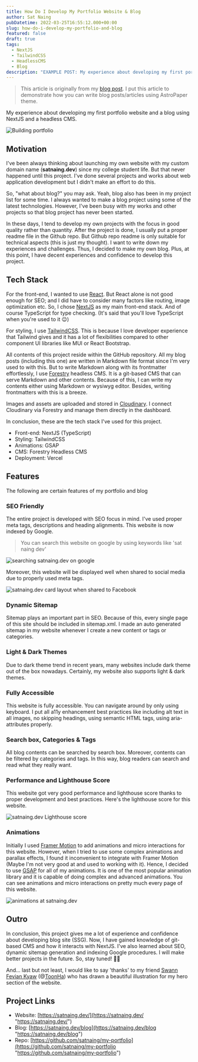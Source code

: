 ```yaml
---
title: How Do I Develop My Portfolio Website & Blog
author: Sat Naing
pubDatetime: 2022-03-25T16:55:12.000+00:00
slug: how-do-i-develop-my-portfolio-and-blog
featured: false
draft: true
tags:
  - NextJS
  - TailwindCSS
  - HeadlessCMS
  - Blog
description: "EXAMPLE POST: My experience about developing my first portfolio website and a blog using NextJS and a headless CMS."
---
```


> This article is originally from my [blog post](https://satnaing.dev/blog/posts/how-do-i-develop-my-portfolio-and-blog). I put this article to demonstrate how you can write blog posts/articles using AstroPaper theme.

My experience about developing my first portfolio website and a blog using NextJS and a headless CMS.

![Building portfolio](https://satnaing.dev/_ipx/w_2048,q_75/https%3A%2F%2Fres.cloudinary.com%2Fnoezectz%2Fimage%2Fupload%2Fv1653050141%2FSatNaing%2Fblog_at_cafe_ei1wf4.jpg?url=https%3A%2F%2Fres.cloudinary.com%2Fnoezectz%2Fimage%2Fupload%2Fv1653050141%2FSatNaing%2Fblog_at_cafe_ei1wf4.jpg&w=2048&q=75)

## Motivation

I've been always thinking about launching my own website with my custom domain name (**satnaing.dev**) since my college student life. But that never happened until this project. I've done several projects and works about web application development but I didn't make an effort to do this.

So, "what about blog?" you may ask. Yeah, blog also has been in my project list for some time. I always wanted to make a blog project using some of the latest technologies. However, I've been busy with my works and other projects so that blog project has never been started.

In these days, I tend to develop my own projects with the focus in good quality rather than quantity. After the project is done, I usually put a proper readme file in the Github repo. But Github repo readme is only suitable for technical aspects (this is just my thought). I want to write down my experiences and challenges. Thus, I decided to make my own blog. Plus, at this point, I have decent experiences and confidence to develop this project.

## Tech Stack

For the front-end, I wanted to use [React](https://reactjs.org/ "React Official Website"). But React alone is not good enough for SEO; and I did have to consider many factors like routing, image optimization etc. So, I chose [NextJS](https://nextjs.org/ "NextJS Official Website") as my main front-end stack. And of course TypeScript for type checking. (It's said that you'll love TypeScript when you're used to it 😉)

For styling, I use [TailwindCSS](https://tailwindcss.com/ "Tailwind CSS Official Website"). This is because I love developer experience that Tailwind gives and it has a lot of flexibilities compared to other component UI libraries like MUI or React Bootstrap.

All contents of this project reside within the GitHub repository. All my blog posts (including this one) are written in Markdown file format since I'm very used to with this. But to write Markdown along with its frontmatter effortlessly, I use [Forestry](https://forestry.io/ "Forestry Official Website") headless CMS. It is a git-based CMS that can serve Markdown and other contents. Because of this, I can write my contents either using Markdown or wysiwyg editor. Besides, writing frontmatters with this is a breeze.

Images and assets are uploaded and stored in [Cloudinary](https://cloudinary.com/ "Cloudinary Official Website"). I connect Cloudinary via Forestry and manage them directly in the dashboard.

In conclusion, these are the tech stack I've used for this project.

- Front-end: NextJS (TypeScript)
- Styling: TailwindCSS
- Animations: GSAP
- CMS: Forestry Headless CMS
- Deployment: Vercel

## Features

The following are certain features of my portfolio and blog

### SEO Friendly

The entire project is developed with SEO focus in mind. I've used proper meta tags, descriptions and heading alignments. This website is now indexed by Google.

> You can search this website on google by using keywords like 'sat naing dev'

![searching satnaing.dev on google](https://res.cloudinary.com/noezectz/image/upload/v1648231400/SatNaing/satnaing-on-google_asflq6.png "satnaing.dev is indexed")

Moreover, this website will be displayed well when shared to social media due to properly used meta tags.

![satnaing.dev card layout when shared to Facebook](https://res.cloudinary.com/noezectz/image/upload/v1653106955/SatNaing/satnaing-dev-share-on-facebook_1_zjoehx.png "Card layout when shared to Facebook")

### Dynamic Sitemap

Sitemap plays an important part in SEO. Because of this, every single page of this site should be included in sitemap.xml. I made an auto generated sitemap in my website whenever I create a new content or tags or categories.

### Light & Dark Themes

Due to dark theme trend in recent years, many websites include dark theme out of the box nowadays. Certainly, my website also supports light & dark themes.

### Fully Accessible

This website is fully accessible. You can navigate around by only using keyboard. I put all a11y enhancement best practices like including alt text in all images, no skipping headings, using semantic HTML tags, using aria-attributes properly.

### Search box, Categories & Tags

All blog contents can be searched by search box. Moreover, contents can be filtered by categories and tags. In this way, blog readers can search and read what they really want.

### Performance and Lighthouse Score

This website got very good performance and lighthouse score thanks to proper development and best practices. Here's the lighthouse score for this website.

![satnaing.dev Lighthouse score](https://user-images.githubusercontent.com/53733092/159957822-7082e459-11e9-4616-8f1e-49d0881f7cbb.png "satnaing.dev Lighthouse score")

### Animations

Initially I used [Framer Motion](https://www.framer.com/motion/ "Framer Motion") to add animations and micro interactions for this website. However, when I tried to use some complex animations and parallax effects, I found it inconvenient to integrate with Framer Motion (Maybe I'm not very good at and used to working with it). Hence, I decided to use [GSAP](https://greensock.com/ "GSAP Animation Library") for all of my animations. It is one of the most popular animation library and it is capable of doing complex and advanced animations. You can see animations and micro interactions on pretty much every page of this website.

![animations at satnaing.dev](https://res.cloudinary.com/noezectz/image/upload/v1653108324/SatNaing/ezgif.com-gif-maker_2_hehtlm.gif "satnaing.dev website")

## Outro

In conclusion, this project gives me a lot of experience and confidence about developing blog site (SSG). Now, I have gained knowledge of git-based CMS and how it interacts with NextJS. I've also learned about SEO, dynamic sitemap generation and indexing Google procedures. I will make better projects in the future. So, stay tuned! ✌🏻

And... last but not least, I would like to say 'thanks' to my friend [Swann Fevian Kyaw](https://www.facebook.com/bon.zai.3910 "Swann Fevian Kyaw's Facebook Account") (@[ToonHa](https://www.facebook.com/ToonHa-102639465752883 "ToonHa Facebook Page")) who has drawn a beautiful illustration for my hero section of the website.

## Project Links

- Website: [https://satnaing.dev/](https://satnaing.dev/ "https://satnaing.dev/")
- Blog: [https://satnaing.dev/blog](https://satnaing.dev/blog "https://satnaing.dev/blog")
- Repo: [https://github.com/satnaing/my-portfolio](https://github.com/satnaing/my-portfolio "https://github.com/satnaing/my-portfolio")
